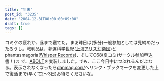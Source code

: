 ```yaml
---
title: "年末"
post_id: "3235"
date: "2004-12-31T00:00:00+09:00"
draft: true
tags: []
---
```



コミケの疲れか、昼まで寝てた。まぁ昨日は(多分)一般参加としては見納めだったろうし。戦利品は、夢違科学世紀([上海アリス幻樂団](http://www16.big.or.jp/%7Ezun/))とphantasmagoria([Whisper Records](http://www11.plala.or.jp/whispers/))、そしてC68(夏コミ)サークル参加申込書！(ぉ で、[ABOUT](https://danmaq.com/category/about)を実装しました。でも、ここ今日中につぶれるんだよなぁ。表示されなくなったら[danmaq.com/](https://danmaq.com/)へリンク・ブックマークを変更した上で復活まで(早くて2～3日)お待ちくださいな。
